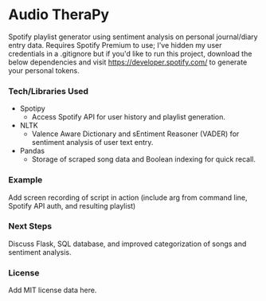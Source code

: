 # Audio TheraPy
Spotify playlist generator using sentiment analysis on personal journal/diary entry data.
Requires Spotify Premium to use; I've hidden my user credentials in a .gitignore but if you'd like to run this project, download the below dependencies and visit https://developer.spotify.com/ to generate your personal tokens.

### Tech/Libraries Used
* Spotipy
  * Access Spotify API for user history and playlist generation.
* NLTK
  * Valence Aware Dictionary and sEntiment Reasoner (VADER) for sentiment analysis of user text entry.
* Pandas
  * Storage of scraped song data and Boolean indexing for quick recall.

### Example
Add screen recording of script in action (include arg from command line, Spotify API auth, and resulting playlist)

### Next Steps
Discuss Flask, SQL database, and improved categorization of songs and sentiment analysis.

### License
Add MIT license data here.
